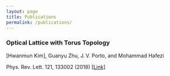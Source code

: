 ```yaml
---
layout: page
title: Publications
permalink: /publications/
---
```


### Optical Lattice with Torus Topology
[Hwanmun Kim], Guanyu Zhu, J. V. Porto, and Mohammad Hafezi

Phys. Rev. Lett. 121, 133002 (2018) [[Link]](https://journals.aps.org/prl/abstract/10.1103/PhysRevLett.121.133002)
